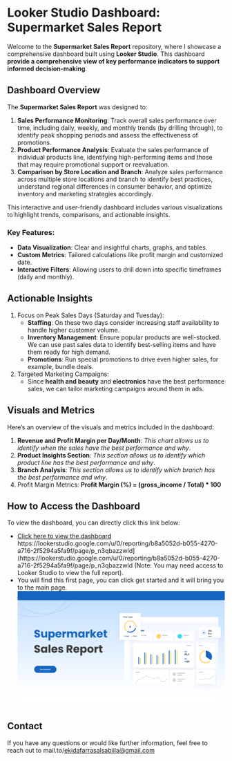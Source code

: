 # Looker Studio Dashboard: **Supermarket Sales Report**

Welcome to the **Supermarket Sales Report** repository, where I showcase a comprehensive dashboard built using **Looker Studio**. This dashboard **provide a comprehensive view of key performance indicators to support informed decision-making**.

## Dashboard Overview

The **Supermarket Sales Report** was designed to:
1. **Sales Performance Monitoring**: Track overall sales performance over time, including daily, weekly, and monthly trends (by drilling through), to identify peak shopping periods and assess the effectiveness of promotions.
2. **Product Performance Analysis**: Evaluate the sales performance of individual products line, identifying high-performing items and those that may require promotional support or reevaluation.
3. **Comparison by Store Location and Branch**: Analyze sales performance across multiple store locations and branch to identify best practices, understand regional differences in consumer behavior, and optimize inventory and marketing strategies accordingly.

This interactive and user-friendly dashboard includes various visualizations to highlight trends, comparisons, and actionable insights.

### Key Features:
- **Data Visualization**: Clear and insightful charts, graphs, and tables.
- **Custom Metrics**: Tailored calculations like profit margin and customized date.
- **Interactive Filters**: Allowing users to drill down into specific timeframes (daily and monthly).

## Actionable Insights
1. Focus on Peak Sales Days (Saturday and Tuesday):
   - **Staffing**: On these two days consider increasing staff availability to handle higher customer volume.
   - **Inventory Management**: Ensure popular products are well-stocked. We can use past sales data to identify best-selling items and have them ready for high demand.
   - **Promotions**: Run special promotions to drive even higher sales, for example, bundle deals.
2. Targeted Marketing Campaigns:
   - Since **health and beauty** and **electronics** have the best performance sales, we can tailor marketing campaigns around them in ads.

## Visuals and Metrics

Here’s an overview of the visuals and metrics included in the dashboard:

1. **Revenue and Profit Margin per Day/Month**: _This chart allows us to identify when the sales have the best performance and why_.
2. **Product Insights Section**: _This section allows us to identify which product line has the best performance and why_.
3. **Branch Analysis**: _This section allows us to identify which branch has the best performance and why_.
4. Profit Margin Metrics:
   **Profit Margin (%) = (gross_income / Total) * 100**

## How to Access the Dashboard

To view the dashboard, you can directly click this link below:
- [Click here to view the dashboard]([https://lookerstudio.google.com/u/0/reporting/b8a5052d-b055-4270-a716-2f5294a5fa9f/page/p_n3qbazzwld](https://lookerstudio.google.com/u/0/reporting/b8a5052d-b055-4270-a716-2f5294a5fa9f/page/p_n3qbazzwld)) https://lookerstudio.google.com/u/0/reporting/b8a5052d-b055-4270-a716-2f5294a5fa9f/page/p_n3qbazzwld](https://lookerstudio.google.com/u/0/reporting/b8a5052d-b055-4270-a716-2f5294a5fa9f/page/p_n3qbazzwld (Note: You may need access to Looker Studio to view the full report).
- You will find this first page, you can click get started and it will bring you to the main page.
![Landing Page](LandingPage.png)

## Contact

If you have any questions or would like further information, feel free to reach out to mail.to/ekidafarrasalsabiila@gmail.com
